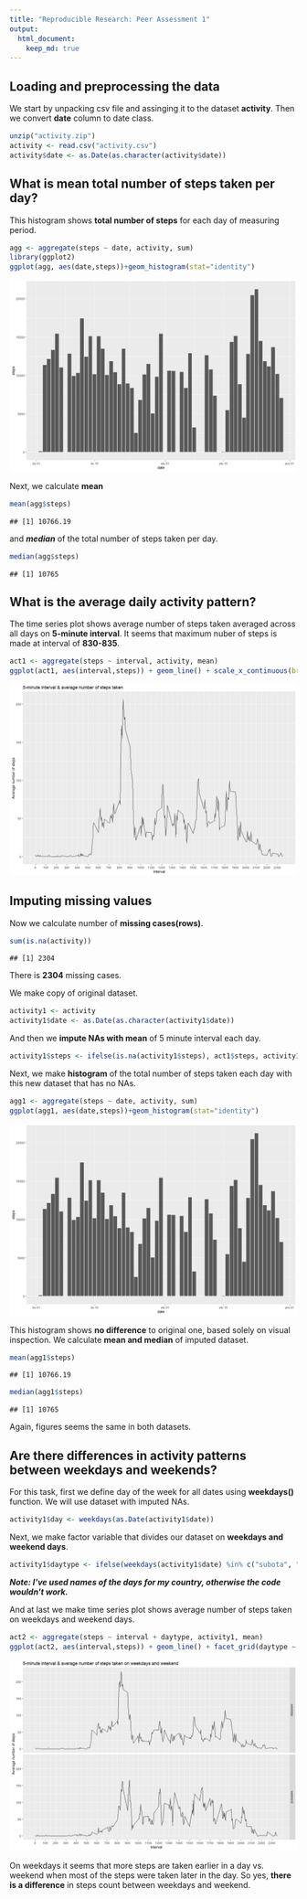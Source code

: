 ```yaml
---
title: "Reproducible Research: Peer Assessment 1"
output: 
  html_document:
    keep_md: true
---
```



## Loading and preprocessing the data

We start by unpacking csv file and assinging it to the dataset **activity**. Then we convert **date** column to date class.


```r
unzip("activity.zip")
activity <- read.csv("activity.csv")
activity$date <- as.Date(as.character(activity$date))
```


## What is mean total number of steps taken per day?

This histogram shows **total number of steps** for each day of measuring period.


```r
agg <- aggregate(steps ~ date, activity, sum)
library(ggplot2)
ggplot(agg, aes(date,steps))+geom_histogram(stat="identity")
```

![](figure/unnamed-chunk-2-1.png)<!-- -->

Next, we calculate **mean**


```r
mean(agg$steps)
```

```
## [1] 10766.19
```

and ***median*** of the total number of steps taken per day.


```r
median(agg$steps)
```

```
## [1] 10765
```


## What is the average daily activity pattern?

The time series plot shows average number of steps taken averaged across all days on **5-minute interval**. It seems that maximum nuber of steps is made at interval of **830-835**.


```r
act1 <- aggregate(steps ~ interval, activity, mean)
ggplot(act1, aes(interval,steps)) + geom_line() + scale_x_continuous(breaks=seq(0,2355,100)) + labs(title = "5-minute interval & average number of steps taken", x="Interval", y="Average number of steps")
```

![](figure/unnamed-chunk-5-1.png)<!-- -->


## Imputing missing values

Now we calculate number of **missing cases(rows)**.


```r
sum(is.na(activity))
```

```
## [1] 2304
```

There is **2304** missing cases.

We make copy of original dataset.

```r
activity1 <- activity
activity1$date <- as.Date(as.character(activity1$date))
```

And then we **impute NAs with mean** of 5 minute interval each day.


```r
activity1$steps <- ifelse(is.na(activity1$steps), act1$steps, activity1$steps)
```

Next, we make **histogram** of the total number of steps taken each day with this new dataset that has no NAs.


```r
agg1 <- aggregate(steps ~ date, activity, sum)
ggplot(agg1, aes(date,steps))+geom_histogram(stat="identity")
```

![](figure/unnamed-chunk-9-1.png)<!-- -->

This histogram shows **no difference** to original one, based solely on visual inspection.
We calculate **mean and median** of imputed dataset.


```r
mean(agg1$steps)
```

```
## [1] 10766.19
```

```r
median(agg1$steps)
```

```
## [1] 10765
```

Again, figures seems the same in both datasets.


## Are there differences in activity patterns between weekdays and weekends?

For this task, first we define day of the week for all dates using **weekdays()** function. We will use dataset with imputed NAs.


```r
activity1$day <- weekdays(as.Date(activity1$date))
```

Next, we make factor variable that divides our dataset on **weekdays and weekend days**.


```r
activity1$daytype <- ifelse(weekdays(activity1$date) %in% c("subota", "nedjelja"), "weekend", "weekday")
```
***Note: I've used names of the days for my country, otherwise the code wouldn't work.***

And at last we make time series plot shows average number of steps taken on weekdays and weekend days.


```r
act2 <- aggregate(steps ~ interval + daytype, activity1, mean)
ggplot(act2, aes(interval,steps)) + geom_line() + facet_grid(daytype ~ .) + scale_x_continuous(breaks=seq(0,2355,100)) + labs(title = "5-minute interval & average number of steps taken on weekdays and weekend", x="Interval", y="Average number of steps")
```

![](figure/unnamed-chunk-13-1.png)<!-- -->

On weekdays it seems that more steps are taken earlier in a day vs. weekend when most of the steps were taken later in the day. So yes, **there is a difference** in steps count between weekdays and weekend.



